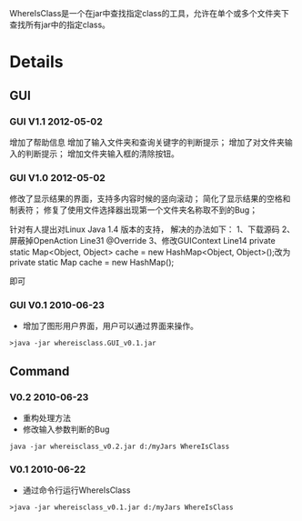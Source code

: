 WhereIsClass是一个在jar中查找指定class的工具，允许在单个或多个文件夹下查找所有jar中的指定class。

# Details #
## GUI ##
### GUI V1.1 2012-05-02 ###
增加了帮助信息
增加了输入文件夹和查询关键字的判断提示；
增加了对文件夹输入的判断提示；
增加文件夹输入框的清除按钮。

### GUI V1.0 2012-05-02 ###
修改了显示结果的界面，支持多内容时候的竖向滚动；
简化了显示结果的空格和制表符；
修复了使用文件选择器出现第一个文件夹名称取不到的Bug；

针对有人提出对Linux Java 1.4 版本的支持，
解决的办法如下：
1、下载源码
2、屏蔽掉OpenAction Line31 @Override
3、修改GUIContext Line14 private static Map<Object, Object> cache = new HashMap<Object, Object>();改为 private static Map cache = new HashMap();

即可

### GUI V0.1 2010-06-23 ###
  * 增加了图形用户界面，用户可以通过界面来操作。
```
>java -jar whereisclass.GUI_v0.1.jar
```

## Command ##

### V0.2 2010-06-23 ###
  * 重构处理方法
  * 修改输入参数判断的Bug
```
java -jar whereisclass_v0.2.jar d:/myJars WhereIsClass
```

### V0.1 2010-06-22 ###

  * 通过命令行运行WhereIsClass
```
>java -jar whereisclass_v0.1.jar d:/myJars WhereIsClass
```